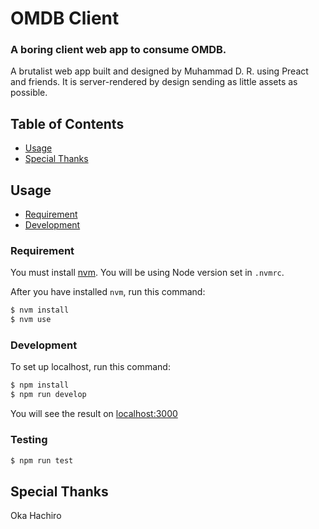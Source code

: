 # OMDB Client
### A boring client web app to consume OMDB.

A brutalist web app built and designed by Muhammad D. R. using Preact and friends. It is server-rendered by design sending as little assets as possible.

## Table of Contents
- [Usage](#usage)
- [Special Thanks](#thanks)

## Usage
- [Requirement](#requirement)
- [Development](#development)

### Requirement
You must install [nvm](https://github.com/nvm-sh/nvm). You will be using Node version set in `.nvmrc`.

After you have installed `nvm`, run this command:
```sh
$ nvm install
$ nvm use
```

### Development
To set up localhost, run this command:

```sh
$ npm install
$ npm run develop
```
You will see the result on [localhost:3000](http://localhost:3000)

### Testing
```sh
$ npm run test
```

## Special Thanks
Oka Hachiro